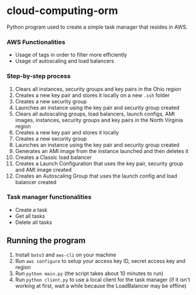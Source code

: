 # cloud-computing-orm

Python program used to create a simple task manager that resides in AWS.

### AWS Functionalities
- Usage of tags in order to filter more efficiently
- Usage of autoscaling and load balancers

### Step-by-step process
1) Clears all instances, security groups and key pairs in the Ohio region
2) Creates a new key pair and stores it locally on a new `.ssh` folder
3) Creates a new security group
4) Launches an instance using the key pair and security group created 
5) Clears all autoscaling groups, load balancers, launch configs, AMI images, instances, security groups and key pairs in the North Virginia region
6) Creates a new key pair and stores it locally
7) Creates a new security group
8) Launches an instance using the key pair and security group created
9) Generates an AMI image from the instance launched and then deletes it
10) Creates a Classic load balancer 
11) Creates a Launch Configuration that uses the key pair, security group and AMI image created
12) Creates an Autoscaling Group that uses the launch config and load balancer created

### Task manager functionalities
- Create a task
- Get all tasks
- Delete all tasks

## Running the program
1) Install `boto3` and `aws-cli` on your machine
2) Run `aws configure` to setup your access key ID, secret access key and region
3) Run `python main.py` (the script takes about 10 minutes to run)
4) Run `python client.py` to use a local client for the task manager (if it isn't working at first, wait a while because the LoadBalancer may be offline)
